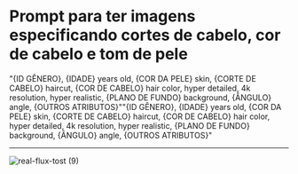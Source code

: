 # Prompt para ter imagens especificando cortes de cabelo, cor de cabelo e tom de pele

"{ID GÊNERO}, {IDADE} years old, {COR DA PELE} skin, {CORTE DE CABELO} haircut, {COR DE CABELO} hair color, hyper detailed, 4k resolution, hyper realistic, {PLANO DE FUNDO} background, {ÂNGULO} angle, {OUTROS ATRIBUTOS}""{ID GÊNERO}, {IDADE} years old, {COR DA PELE} skin, {CORTE DE CABELO} haircut, {COR DE CABELO} hair color, hyper detailed, 4k resolution, 
hyper realistic, {PLANO DE FUNDO} background, {ÂNGULO} angle, {OUTROS ATRIBUTOS}"

---
![real-flux-tost (9)](https://github.com/user-attachments/assets/d0ee0f3c-5e85-4c91-ae63-4ebe2111a5a3)

